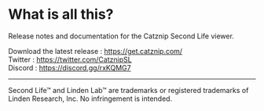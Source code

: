 # What is all this?

Release notes and documentation for the Catznip Second Life viewer.

Download the latest release : <https://get.catznip.com/>  
Twitter : <https://twitter.com/CatznipSL>  
Discord : <https://discord.gg/rxKQMG7>

---

Second Life™ and Linden Lab™ are trademarks or registered trademarks of Linden Research, Inc. No infringement is intended.